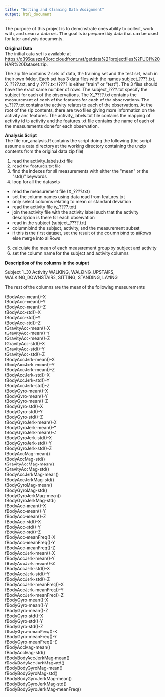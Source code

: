 ```yaml
---
title: "Getting and Cleaning Data Assignment"
output: html_document
---
```


The purpose of this project is to demonstrate ones ability to collect, work with, and clean a data set. The goal is to prepare tidy data that can be used for later analysis documents. 

**Original Data**   
The initial data set is available at <https://d396qusza40orc.cloudfront.net/getdata%2Fprojectfiles%2FUCI%20HAR%20Dataset.zip>.

The zip file contains 2 sets of data, the training set and the test set, each in their own folder. Each set has 3 data files with the names subject_????.txt, X_????.txt, and y_????.txt (???? is either "train" or "test").  The 3 files should have the exact same number of rows. The subject_????.txt specify the subject for each of the observations. The X_????.txt contains the measurement of each of the features for each of the observations. The y_????.txt contains the activity relates to each of the observations.  At the root of the zip contents, there are two files giving more information on the activity and features. The activity_labels.txt file contains the mapping of activity id to activity and the features.txt file contains the name of each of the measurements done for each observation.

**Analysis Script**   
The file run_analysis.R contains the script doing the following (the script assume a data directory at the working directory containing the unzip contents from the original data zip file)    
1. read the activity_labels.txt file    
2. read the features.txt file    
3. find the indexes for all measurements with either the "mean" or the "std()" keywords    
4. loop for all the datasets    
  + read the measurement file  (X_????.txt)    
  + set the column names using data read from features.txt    
  + only select columns relating to mean or standard deviation   
  + read the activity file (y_????.txt)    
  + join the activity file with the activity label such that the activity description is there for each observation    
  + read in the subject (subject_????.txt)    
  + column bind the subject, activity, and the measurement subset    
  + if this is the first dataset, set the result of the column bind to allRows else merge into allRows    
5. calculate the mean of each measurement group by subject and activity    
6. set the column name for the subject and activity columns    

**Description of the columns in the output**

Subject   1..30
Activity  WALKING, WALKING_UPSTAIRS, WALKING_DOWNSTAIRS, SITTING, STANDING, LAYING

The rest of the columns are the mean of the following measurements

tBodyAcc-mean()-X   
tBodyAcc-mean()-Y   
tBodyAcc-mean()-Z   
tBodyAcc-std()-X   
tBodyAcc-std()-Y   
tBodyAcc-std()-Z   
tGravityAcc-mean()-X   
tGravityAcc-mean()-Y   
tGravityAcc-mean()-Z   
tGravityAcc-std()-X   
tGravityAcc-std()-Y   
tGravityAcc-std()-Z   
tBodyAccJerk-mean()-X   
tBodyAccJerk-mean()-Y   
tBodyAccJerk-mean()-Z   
tBodyAccJerk-std()-X   
tBodyAccJerk-std()-Y   
tBodyAccJerk-std()-Z   
tBodyGyro-mean()-X   
tBodyGyro-mean()-Y   
tBodyGyro-mean()-Z   
tBodyGyro-std()-X   
tBodyGyro-std()-Y   
tBodyGyro-std()-Z   
tBodyGyroJerk-mean()-X   
tBodyGyroJerk-mean()-Y   
tBodyGyroJerk-mean()-Z   
tBodyGyroJerk-std()-X   
tBodyGyroJerk-std()-Y   
tBodyGyroJerk-std()-Z   
tBodyAccMag-mean()   
tBodyAccMag-std()   
tGravityAccMag-mean()   
tGravityAccMag-std()   
tBodyAccJerkMag-mean()   
tBodyAccJerkMag-std()   
tBodyGyroMag-mean()   
tBodyGyroMag-std()   
tBodyGyroJerkMag-mean()    
tBodyGyroJerkMag-std()   
fBodyAcc-mean()-X   
fBodyAcc-mean()-Y   
fBodyAcc-mean()-Z   
fBodyAcc-std()-X   
fBodyAcc-std()-Y   
fBodyAcc-std()-Z   
fBodyAcc-meanFreq()-X   
fBodyAcc-meanFreq()-Y   
fBodyAcc-meanFreq()-Z   
fBodyAccJerk-mean()-X   
fBodyAccJerk-mean()-Y   
fBodyAccJerk-mean()-Z   
fBodyAccJerk-std()-X   
fBodyAccJerk-std()-Y   
fBodyAccJerk-std()-Z   
fBodyAccJerk-meanFreq()-X   
fBodyAccJerk-meanFreq()-Y   
fBodyAccJerk-meanFreq()-Z   
fBodyGyro-mean()-X   
fBodyGyro-mean()-Y   
fBodyGyro-mean()-Z   
fBodyGyro-std()-X   
fBodyGyro-std()-Y   
fBodyGyro-std()-Z   
fBodyGyro-meanFreq()-X   
fBodyGyro-meanFreq()-Y   
fBodyGyro-meanFreq()-Z   
fBodyAccMag-mean()   
fBodyAccMag-std()   
fBodyBodyAccJerkMag-mean()   
fBodyBodyAccJerkMag-std()   
fBodyBodyGyroMag-mean()   
fBodyBodyGyroMag-std()   
fBodyBodyGyroJerkMag-mean()   
fBodyBodyGyroJerkMag-std()   
fBodyBodyGyroJerkMag-meanFreq()   
